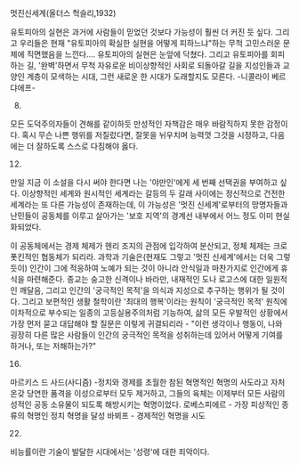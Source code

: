 멋진신세계(올더스 헉슬리,1932)

유토피아의 실현은 과거에 사람들이 믿었던 것보다 가능성이 훨씬 더 커진 듯 싶다.
그리고 우리들은 현재 "유토피아의 확실한 실현을 어떻게 피하느냐"하는 무척 고민스러운 문제에 직면했음을 느낀다.... 유토피아의 실현은 눈앞에 닥쳤다.
그리고 유토피아를 회피하는 길, '완벽'하면서 무척 자유로운 비이상향적인 사회로 되돌아갈 길을 지성인들과 교양인 계층이 모색하는 시대, 그런 새로운 한 시대가 도래할지도 모른다.
-니콜라이 베르댜에프-

008.
모든 도덕주의자들이 견해를 같이하듯 만성적인 자책감은 매우 바람직하지 못한 감정이다. 혹시 무슨 나쁜 행위를 저질렀다면, 잘못을 뉘우치며 능력껏 그것을  시정하고, 다음에는 더 잘하도록 스스로 다짐해야 옳다.

012.
만일 지금 이 소설을 다시 써야 한다면 나는 '야만인'에게 세 번째 선택권을 부여하고 싶다. 이상향적인 세계와 원시적인 세계라는 갈등의 두 갈래 사이에는 정신적으로 건전한 세계라는 또 다른 가능성이 존재하는데, 이 가능성은 '멋진 신세계'로부터의 망명자들과 난민들이 공동체를 이루고 살아가는 '보호 지역'의 경계선 내부에서 어느 정도 이미 현실화되었다.

이 공동체에서는 경제 체제가 헨리 조지의 관점에 입각하여 분산되고, 정체 체제는 크로폿킨적인 협동체가 되리라. 과학과 기술은(현재도 그렇고 '멋진 신세계'에서는 더욱 그렇듯이) 인간이 그에 적응하여 노예가 되는 것이 아니라 안식일과 마찬가지로 인간에게 휴식을 마련해준다. 종교는 숭고한 신격이나 바라만, 내재적인 도나 로고스에 대한 일원적인 깨달음, 그리고 인간의 '궁극적인 목적'을 의식과 지성으로 추구하는 행위가 될 것이다. 그리고 보편적인 생활 철학이란 '최대의 행복'이라는 원칙이 '궁극적인 목적' 원칙에 이차적으로 부수되는 일종의 고등실용주의처럼 기능하여, 삶의 모든 우발적인 상황에서 가장 먼저 묻고 대답해야 할 질문은 이렇게 귀결되리라 - "이런 생각이나 행동이, 나와 굉장히 다른 많은 사람들이 인간의 궁극적인 목적을 성취하는데 있어서 어떻게 기여를 하거나, 또는 저해하는가?"

016.
마르키스 드 사드(사디즘) -정치와 경제를 초월한 참된 혁명적인 혁명의 사도라고 자처
온갖 당연한 품격을 이성으로부터 모두 제거하고, 그들의 육체는 이제부터 모든 사람의 성적인 공동 소유물이 되도록 해방시키는 혁명이었다.
로베스피에르 - 가장 피상적인 종류의 혁명인 정치 혁명을 달성
바뵈프 - 경제적인 혁명을 시도

022.
비능률이란 기술이 발달한 시대에서는 '성령'에 대한 죄악이다.

